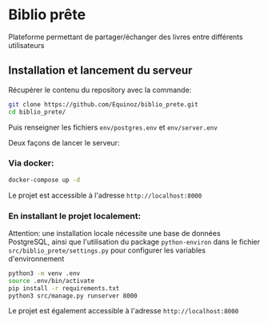 # Biblio prête  
Plateforme permettant de partager/échanger des livres entre différents utilisateurs  

## Installation et lancement du serveur  
Récupérer le contenu du repository avec la commande:  
``` bash
git clone https://github.com/Equinoz/biblio_prete.git
cd biblio_prete/
```
Puis renseigner les fichiers `env/postgres.env` et `env/server.env`  

Deux façons de lancer le serveur:  
### Via docker:  
``` bash
docker-compose up -d
```  
Le projet est accessible à l'adresse `http://localhost:8000`  

### En installant le projet localement:  
Attention: une installation locale nécessite une base de données PostgreSQL, ainsi que l'utilisation du package `python-environ` dans le fichier `src/biblio_prete/settings.py` pour configurer les variables d'environnement  
``` bash
python3 -m venv .env
source .env/bin/activate
pip install -r requirements.txt
python3 src/manage.py runserver 8000
```
Le projet est également accessible à l'adresse `http://localhost:8000`  
